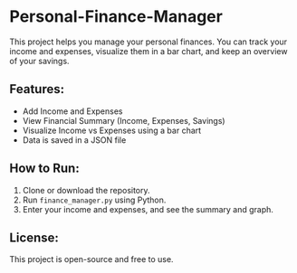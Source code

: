 # Personal-Finance-Manager
This project helps you manage your personal finances. You can track your income and expenses, visualize them in a bar chart, and keep an overview of your savings.

## Features:
- Add Income and Expenses
- View Financial Summary (Income, Expenses, Savings)
- Visualize Income vs Expenses using a bar chart
- Data is saved in a JSON file

## How to Run:
1. Clone or download the repository.
2. Run `finance_manager.py` using Python.
3. Enter your income and expenses, and see the summary and graph.

## License:
This project is open-source and free to use.
